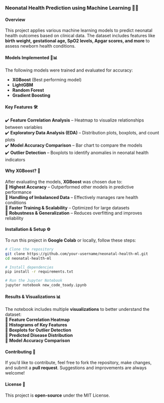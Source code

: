 
### **Neonatal Health Prediction using Machine Learning 🏥🤖**  

#### **Overview**  
This project applies various machine learning models to predict neonatal health outcomes based on clinical data. The dataset includes features like **birth weight, gestational age, SpO2 levels, Apgar scores, and more** to assess newborn health conditions.  

#### **Models Implemented 🧠📊**  
The following models were trained and evaluated for accuracy:  
-  **XGBoost** (Best performing model)  
-  **LightGBM**  
-  **Random Forest**  
-  **Gradient Boosting**  

#### **Key Features 🛠️**  
✔️ **Feature Correlation Analysis** – Heatmap to visualize relationships between variables  
✔️ **Exploratory Data Analysis (EDA)** – Distribution plots, boxplots, and count plots  
✔️ **Model Accuracy Comparison** – Bar chart to compare the models  
✔️ **Outlier Detection** – Boxplots to identify anomalies in neonatal health indicators  

#### **Why XGBoost? 🚀**  
After evaluating the models, **XGBoost** was chosen due to:  
🔹 **Highest Accuracy** – Outperformed other models in predictive performance  
🔹 **Handling of Imbalanced Data** – Effectively manages rare health conditions  
🔹 **Faster Training & Scalability** – Optimized for large datasets  
🔹 **Robustness & Generalization** – Reduces overfitting and improves reliability  

#### **Installation & Setup ⚙️**  
To run this project in **Google Colab** or locally, follow these steps:  
```bash
# Clone the repository
git clone https://github.com/your-username/neonatal-health-ml.git
cd neonatal-health-ml

# Install dependencies
pip install -r requirements.txt

# Run the Jupyter Notebook
jupyter notebook new_code_toady.ipynb
```

#### **Results & Visualizations 📊**  
The notebook includes multiple **visualizations** to better understand the dataset:  
📌 **Feature Correlation Heatmap**  
📌 **Histograms of Key Features**  
📌 **Boxplots for Outlier Detection**  
📌 **Predicted Disease Distribution**  
📌 **Model Accuracy Comparison**  

#### **Contributing 🤝**  
If you’d like to contribute, feel free to fork the repository, make changes, and submit a **pull request**. Suggestions and improvements are always welcome!  

#### **License 📜**  
This project is **open-source** under the MIT License.  
